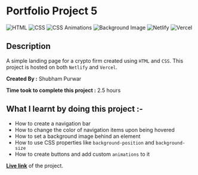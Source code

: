 # Portfolio Project 5

![HTML](https://img.shields.io/badge/-HTML-red)
![CSS](https://img.shields.io/badge/-CSS-brightgreen)
![CSS Animations](https://img.shields.io/badge/-CSS%20Animations-orange)
![Background Image](https://img.shields.io/badge/-Background%20Image-blue)
![Netlify](https://img.shields.io/badge/-Netlify-green)
![Vercel](https://img.shields.io/badge/-Vercel-blueviolet)

## Description

A simple landing page for a crypto firm created using `HTML` and `CSS`. This project is hosted on both `Netlify` and `Vercel`.

**Created By :** Shubham Purwar

**Time took to complete this project :** 2.5 hours

## What I learnt by doing this project :-

- How to create a navigation bar
- How to change the color of navigation items upon being hovered
- How to set a background image behind an element
- How to use CSS properties like `background-position` and `background-size`
- How to create buttons and add custom `animations` to it

[**Live link**](https://portfolio-project-5.vercel.app/) of the project.
